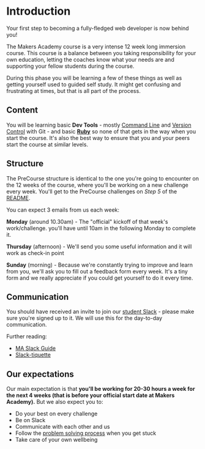 # Introduction

Your first step to becoming a fully-fledged web developer is now behind you!

The Makers Academy course is a very intense 12 week long immersion course. This course is a balance between you taking responsibility for your own education, letting the coaches know what your needs are and supporting your fellow students during the course.

During this phase you will be learning a few of these things as well as getting yourself used to guided self study. It might get confusing and frustrating at times, but that is all part of the process.

## Content

You will be learning basic **Dev Tools** - mostly [Command Line](command_line.md) and [Version Control](version_control.md) with Git - and basic [**Ruby**](ruby.md) so none of that gets in the way when you start the course. It's also the best way to ensure that you and your peers start the course at similar levels.

## Structure

The PreCourse structure is identical to the one you're going to encounter on the 12 weeks of the course, where you'll be working on a new challenge every week. You'll get to the PreCourse challenges on *Step 5* of the [README](README.md).

You can expect 3 emails from us each week:

**Monday** (around 10.30am) - The "official" kickoff of that week's work/challenge. you'll have until 10am in the following Monday to complete it.

**Thursday** (afternoon) -  We'll send you some useful information and it will work as check-in point

**Sunday** (morning) - Because we're constantly trying to improve and learn from you, we'll ask you to fill out a feedback form every week. It's a tiny form and we really appreciate if you could get yourself to do it every time.

## Communication

You should have received an invite to join our [student Slack](http://makersstudents.slack.com) - please make sure you're signed up to it. We will use this for the day-to-day communication.

Further reading:
- [MA Slack Guide](https://slack-files.com/T028WMLPG-F0SHD0B4N-90b8dccc2f)
- [Slack-tiquette](https://slack-files.com/T028WMLPG-F0SH8J0TW-7d02d11bc1?)


## Our expectations

Our main expectation is that **you'll be working for 20-30 hours a week for the next 4 weeks (that is before your official start date at Makers Academy).** But we also expect you to:
- Do your best on every challenge
- Be on Slack
- Communicate with each other and us
- Follow the [problem solving process](escalation_process.md) when you get stuck
- Take care of your own wellbeing
